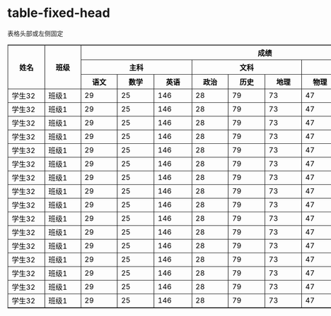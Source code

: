 # table-fixed-head
表格头部或左侧固定
<!DOCTYPE html>
<html xmlns="http://www.w3.org/1999/xhtml">
<head>
<title>new document</title>
<meta charset="utf-8"/>
<meta http-equiv="content-type" content="text/html;charset=utf-8">
<script type="text/javascript" src="js/jquery.min.js"></script>
<script type="text/javascript" src="js/TableScroll.js"></script>
</head>
<body>
 <table
  style="border-bottom-color: black; border-top-color: black; width: 1000px; color: #000000; border-right-color: black; font-size: medium; border-left- color: black"
  id="MyTable" border="1" cellspacing="0" cellpadding="0">
  <thead>
   <tr>
    <th style="text-align: center; width: 80px" rowspan="3">姓名</th>
    <th style="text-align: center; width: 80px" rowspan="3">班级</th>
    <th style="text-align: center" colspan="10">成绩</th>
   </tr>
   <tr>
    <th style="text-align: center" colspan="3">主科</th>
    <th style="text-align: center" colspan="3">文科</th>
    <th style="text-align: center" colspan="3">理科</th>
    <th style="text-align: center; width: 80px" rowspan="2">总分</th>
   </tr>
   <tr>
    <th style="text-align: center; width: 80px">语文</th>
    <th style="text-align: center; width: 80px">数学</th>
    <th style="text-align: center; width: 80px">英语</th>
    <th style="text-align: center; width: 80px">政治</th>
    <th style="text-align: center; width: 80px">历史</th>
    <th style="text-align: center; width: 80px">地理</th>
    <th style="text-align: center; width: 80px">物理</th>
    <th style="text-align: center; width: 80px">化学</th>
    <th style="text-align: center; width: 80px">生物</th>
   </tr>
  </thead>
  <tbody>
   <!-- 数据行 -->
   <tr>
    <td>学生32</td>
    <td>班级1</td>
    <td>29</td>
    <td>25</td>
    <td>146</td>
    <td>28</td>
    <td>79</td>
    <td>73</td>
    <td>47</td>
    <td>8</td>
    <td>91</td>
    <td>526</td>
   </tr>
   <tr>
    <td>学生32</td>
    <td>班级1</td>
    <td>29</td>
    <td>25</td>
    <td>146</td>
    <td>28</td>
    <td>79</td>
    <td>73</td>
    <td>47</td>
    <td>8</td>
    <td>91</td>
    <td>526</td>
   </tr>
   <tr>
    <td>学生32</td>
    <td>班级1</td>
    <td>29</td>
    <td>25</td>
    <td>146</td>
    <td>28</td>
    <td>79</td>
    <td>73</td>
    <td>47</td>
    <td>8</td>
    <td>91</td>
    <td>526</td>
   </tr>
   <tr>
    <td>学生32</td>
    <td>班级1</td>
    <td>29</td>
    <td>25</td>
    <td>146</td>
    <td>28</td>
    <td>79</td>
    <td>73</td>
    <td>47</td>
    <td>8</td>
    <td>91</td>
    <td>526</td>
   </tr>
   <tr>
    <td>学生32</td>
    <td>班级1</td>
    <td>29</td>
    <td>25</td>
    <td>146</td>
    <td>28</td>
    <td>79</td>
    <td>73</td>
    <td>47</td>
    <td>8</td>
    <td>91</td>
    <td>526</td>
   </tr>
   <tr>
    <td>学生32</td>
    <td>班级1</td>
    <td>29</td>
    <td>25</td>
    <td>146</td>
    <td>28</td>
    <td>79</td>
    <td>73</td>
    <td>47</td>
    <td>8</td>
    <td>91</td>
    <td>526</td>
   </tr>
   <tr>
    <td>学生32</td>
    <td>班级1</td>
    <td>29</td>
    <td>25</td>
    <td>146</td>
    <td>28</td>
    <td>79</td>
    <td>73</td>
    <td>47</td>
    <td>8</td>
    <td>91</td>
    <td>526</td>
   </tr>
   <tr>
    <td>学生32</td>
    <td>班级1</td>
    <td>29</td>
    <td>25</td>
    <td>146</td>
    <td>28</td>
    <td>79</td>
    <td>73</td>
    <td>47</td>
    <td>8</td>
    <td>91</td>
    <td>526</td>
   </tr>
   <tr>
    <td>学生32</td>
    <td>班级1</td>
    <td>29</td>
    <td>25</td>
    <td>146</td>
    <td>28</td>
    <td>79</td>
    <td>73</td>
    <td>47</td>
    <td>8</td>
    <td>91</td>
    <td>526</td>
   </tr>
   <tr>
    <td>学生32</td>
    <td>班级1</td>
    <td>29</td>
    <td>25</td>
    <td>146</td>
    <td>28</td>
    <td>79</td>
    <td>73</td>
    <td>47</td>
    <td>8</td>
    <td>91</td>
    <td>526</td>
   </tr>
   <tr>
    <td>学生32</td>
    <td>班级1</td>
    <td>29</td>
    <td>25</td>
    <td>146</td>
    <td>28</td>
    <td>79</td>
    <td>73</td>
    <td>47</td>
    <td>8</td>
    <td>91</td>
    <td>526</td>
   </tr>
   <tr>
    <td>学生32</td>
    <td>班级1</td>
    <td>29</td>
    <td>25</td>
    <td>146</td>
    <td>28</td>
    <td>79</td>
    <td>73</td>
    <td>47</td>
    <td>8</td>
    <td>91</td>
    <td>526</td>
   </tr>
   <tr>
    <td>学生32</td>
    <td>班级1</td>
    <td>29</td>
    <td>25</td>
    <td>146</td>
    <td>28</td>
    <td>79</td>
    <td>73</td>
    <td>47</td>
    <td>8</td>
    <td>91</td>
    <td>526</td>
   </tr>
   <tr>
    <td>学生32</td>
    <td>班级1</td>
    <td>29</td>
    <td>25</td>
    <td>146</td>
    <td>28</td>
    <td>79</td>
    <td>73</td>
    <td>47</td>
    <td>8</td>
    <td>91</td>
    <td>526</td>
   </tr>
   <tr>
    <td>学生32</td>
    <td>班级1</td>
    <td>29</td>
    <td>25</td>
    <td>146</td>
    <td>28</td>
    <td>79</td>
    <td>73</td>
    <td>47</td>
    <td>8</td>
    <td>91</td>
    <td>526</td>
   </tr>
   <tr>
    <td>学生32</td>
    <td>班级1</td>
    <td>29</td>
    <td>25</td>
    <td>146</td>
    <td>28</td>
    <td>79</td>
    <td>73</td>
    <td>47</td>
    <td>8</td>
    <td>91</td>
    <td>526</td>
   </tr>
  </tbody>
 </table>
</body>
</html>
